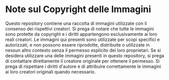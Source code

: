 # Note sul Copyright delle Immagini

Questo repository contiene una raccolta di immagini utilizzate con il consenso dei rispettivi creatori. Si prega di notare che tutte le immagini sono protette da copyright e i diritti appartengono esclusivamente ai loro reali creatori.
Le immagini qui presenti sono utilizzate per scopi specifici e autorizzati, e non possono essere riprodotte, distribuite o utilizzate in nessun altro contesto senza il permesso esplicito dei loro proprietari.
Se si desidera utilizzare una delle immagini presenti in questo repository, si prega di contattare direttamente il creatore originale per ottenere il permesso.
Si prega di rispettare i diritti d'autore e di attribuire correttamente le immagini ai loro creatori originali quando necessario.
